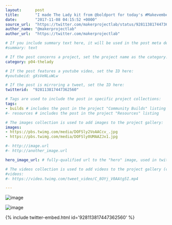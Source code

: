 ```yaml
---
layout:      post
title:       "I made The Lady kit from @boldport for today's #Makevember project. So classy!"
date:        "2017-11-08 04:15:52 +0000"
source_url:  "https://twitter.com/makerprojectlab/status/928113817447362560"
author_name: "@makerprojectlab"
author_url:  "https://twitter.com/makerprojectlab"

# If you include summary text here, it will be used in the post meta description instead of an excerpt from the post body
#summary: text

# If the post concerns a project, set the project name as the category:
category: p04-thelady

# If the post features a youtube video, set the ID here:
#youtubeid: gXsVeNLuWLw

# If the post is mirroring a tweet, set the ID here:
twitterid:  "928113817447362560"

# Tags are used to include the post in specific project collections:
tags:
- builds # includes the post in the project "Community Builds" listing
#- resources # includes the post in the project "Resources" listing

# The images collection is used to add images to the project gallery:
images:
- https://pbs.twimg.com/media/DOFSly2VoAACcv_.jpg
- https://pbs.twimg.com/media/DOFSly0UMAAZJx1.jpg

#- http://image.url
#- http://another_image.url

hero_image_url: # fully-qualified url to the "hero" image, used in twitter cards for example

# The videos collection is used to add videos to the project gallery (currently only mp4):
#videos:
#- https://video.twimg.com/tweet_video/C_8OYj_V0AAtg5I.mp4

---
```


![image](https://pbs.twimg.com/media/DOFSly2VoAACcv_.jpg)

![image](https://pbs.twimg.com/media/DOFSly0UMAAZJx1.jpg)

{% include twitter-embed.html id='928113817447362560' %}


